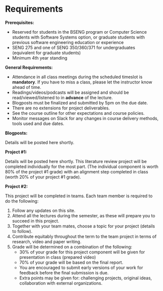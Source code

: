 # Requirements

**Prerequisites:**

- Reserved for students in the BSENG program or Computer Science students with Software Systems option, or graduate students with previous software engineering education or experience
- SENG 275 and one of SENG 350/360/371 for undergraduates (equivalent for graduate students)
- Minimum 4th year standing

**General Requirements:**

- Attendance in all class meetings during the scheduled timeslot is **mandatory**. If you have to miss a class, please let the instructor know ahead of time. 
- Readings/videos/podcasts will be assigned and should be read/viewed/listened to in **advance** of the lecture.
- Blogposts must be finalized and submitted by 5pm on the due date.
- There are no extensions for project deliverables.
- See the course outline for other expectations and course policies.
- Monitor messages on Slack for any changes in course delivery methods, tools used and due dates.

**Blogposts:**

Details will be posted here shortly.

**Project #1:**

Details will be posted here shortly. This literature review project will be completed individually for the most part.
(The individual component is worth 80% of the project #1 grade) with an alignment step completed in class (worth 20% of your project #1 grade). 

**Project #2:** 

This project will be completed in teams. 
Each team member is required to do the following:

1. Follow any updates on this site.
2. Attend all the lectures during the semester, as these will prepare you to succeed in this project.
3. Together with your team mates, choose a topic for your project (details to follow).
4. Contribute equitably throughout the term to the team project in terms of research, video and paper writing.
5. Grade will be determined on a combination of the following:
    - 30% of your grade for this project component will be given for presentation in class (prepared video)
    - 70% of your grade will be based on the final report.
    - You are encouraged to submit early versions of your work for feedback before the final submission is due.
    - Extra points may be given for: challenging projects, original ideas, collaboration with external organizations.
